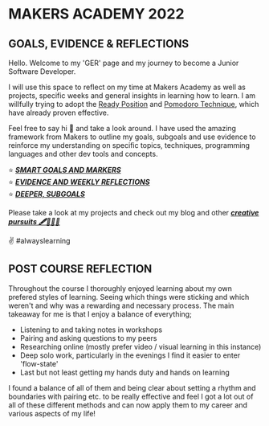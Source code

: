 # MAKERS ACADEMY 2022
## GOALS, EVIDENCE & REFLECTIONS

Hello. Welcome to my 'GER' page and my journey to become a Junior Software Developer.

I will use this space to reflect on my time at Makers Academy as well as projects, specific weeks and general insights in learning how to learn. I am willfully trying to adopt the [Ready Position](https://sjmog.github.io/posts/491_learning_to_learn_1/) and [Pomodoro Technique](https://images.prismic.io/sketchplanations/62e61034-b66a-4ede-a5db-a5cbc39d55e7_SP+587+-+The+Pomodoro+technique.jpg?auto=format&ixlib=react-9.0.3&h=1887.557603686636&w=1600), which have already proven effective. 

Feel free to say hi 👋 and take a look around. I have used the amazing framework from Makers to outline my goals, subgoals and use evidence to reinforce my understanding on specific topics, techniques, programming languages and other dev tools and concepts. 

⭐ [***SMART GOALS AND MARKERS***](https://github.com/JoeOsborne77/LearningJourney/blob/main/SMART%20GOALS.md#GOALS)  
⭐ [***EVIDENCE AND WEEKLY REFLECTIONS***](https://github.com/JoeOsborne77/LearningJourney/blob/main/SMART%20GOALS.md#EVIDENCE-AND-REFLECTIONS)  
⭐ [***DEEPER, SUBGOALS***](https://docs.google.com/spreadsheets/d/1-fKejXd-mQTBIqGHLAu02ZOWXDcI5Dfl11g1n_sJp0o/edit?usp=sharing)

Please take a look at my projects and check out my blog and other [***creative pursuits 🖋️👨‍💻🎶***](https://linktr.ee/joeosborne77)

✌️ #alwayslearning 

## POST COURSE REFLECTION 
Throughout the course I thoroughly enjoyed learning about my own prefered styles of learning. Seeing which things were sticking and which  weren't and why was a rewarding and necessary process. The main takeaway for me is that I enjoy a balance of everything;
- Listening to and taking notes in workshops
- Pairing and asking questions to my peers
- Researching online (mostly prefer video / visual learning in this instance)
- Deep solo work, particularly in the evenings I find it easier to enter 'flow-state'
- Last but not least getting my hands duty and hands on learning

I found a balance of all of them and being clear about setting a rhythm and boundaries with pairing etc. to be really effective and feel I got a lot out of all of these different methods and can now apply them to my career and various aspects of my life!
